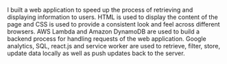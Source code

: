 I built a web application to speed up the process of retrieving and displaying information to users. HTML is used to display the content of the page and CSS is used to provide a consistent look and feel across different browsers. AWS Lambda and Amazon DynamoDB are used to build a backend process for handling requests of the web application. Google analytics, SQL, react.js and service worker are used to retrieve, filter, store, update data locally as well as push updates back to the server. 
